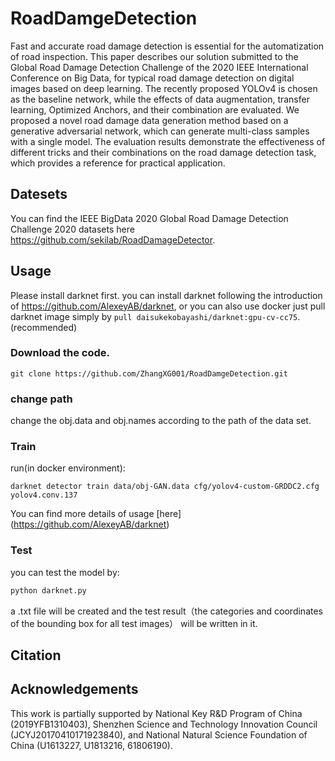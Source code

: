 # RoadDamgeDetection

Fast and accurate road damage detection is essential for the automatization of road inspection. This paper describes our solution submitted to the Global Road Damage Detection Challenge of the 2020 IEEE International Conference on Big Data, for typical road damage detection on digital images based on deep learning. The recently proposed YOLOv4 is chosen as the baseline network, while the effects of data augmentation, transfer learning, Optimized Anchors, and their combination are evaluated. We proposed a novel road damage data generation method based on a generative adversarial network, which can generate multi-class samples with a single model. The evaluation results demonstrate the effectiveness of different tricks and their combinations on the road damage detection task, which provides a reference for practical application.
  
## Datesets

You can find the IEEE BigData 2020 Global Road Damage Detection Challenge 2020 datasets here https://github.com/sekilab/RoadDamageDetector.

## Usage

Please install darknet first. you can install darknet following the introduction of https://github.com/AlexeyAB/darknet, or you can also use docker just pull darknet image simply by ```pull daisukekobayashi/darknet:gpu-cv-cc75```.(recommended)

### Download the code.

```
git clone https://github.com/ZhangXG001/RoadDamgeDetection.git
```
### change path 

change the obj.data and obj.names according to the path of the data set.

### Train

run(in docker environment):

```darknet detector train data/obj-GAN.data cfg/yolov4-custom-GRDDC2.cfg yolov4.conv.137```

You can find more details of usage [here] (https://github.com/AlexeyAB/darknet)

### Test

you can test the model by:
```python
python darknet.py
```
 a .txt file will be created and the test result（the categories and coordinates of the bounding box for all test images） will be written in it.

## Citation


## Acknowledgements

This work is partially supported by National Key R&D Program of China (2019YFB1310403), Shenzhen Science and Technology Innovation Council (JCYJ20170410171923840), and National Natural Science Foundation of China (U1613227, U1813216, 61806190).
